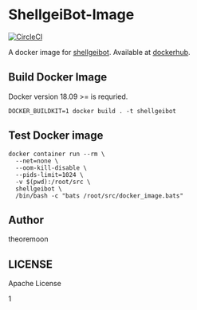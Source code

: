 # ShellgeiBot-Image

[![CircleCI](https://circleci.com/gh/theoremoon/ShellgeiBot-Image/tree/master.svg?style=svg)](https://circleci.com/gh/theoremoon/ShellgeiBot-Image/tree/master)

A docker image for [shellgeibot](https://github.com/theoremoon/ShellgeiBot). Available at [dockerhub](https://hub.docker.com/r/theoldmoon0602/shellgeibot).


## Build Docker Image

Docker version 18.09 >= is requried.

```
DOCKER_BUILDKIT=1 docker build . -t shellgeibot
```

## Test Docker image

```
docker container run --rm \
  --net=none \
  --oom-kill-disable \
  --pids-limit=1024 \
  -v $(pwd):/root/src \
  shellgeibot \
  /bin/bash -c "bats /root/src/docker_image.bats"
```

## Author

theoremoon

## LICENSE

Apache License

1
